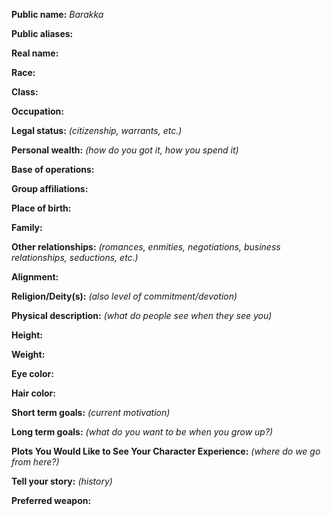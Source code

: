 **Public name:** *Barakka*

**Public aliases:**

**Real name:**


**Race:**

**Class:**

**Occupation:**

**Legal status:** *(citizenship, warrants, etc.)*

**Personal wealth:** *(how do you got it, how you spend it)*

**Base of operations:**

**Group affiliations:**

 
**Place of birth:**

**Family:**

**Other relationships:** *(romances, enmities, negotiations, business relationships, seductions, etc.)*

**Alignment:**

**Religion/Deity(s):** *(also level of commitment/devotion)*
 
**Physical description:** *(what do people see when they see you)*

**Height:**

**Weight:**

**Eye color:**

**Hair color:**
 
**Short term goals:** *(current motivation)*

**Long term goals:** *(what do you want to be when you grow up?)*

 
**Plots You Would Like to See Your Character Experience:** *(where do we go from here?)*
 
**Tell your story:** *(history)*

**Preferred weapon:**
